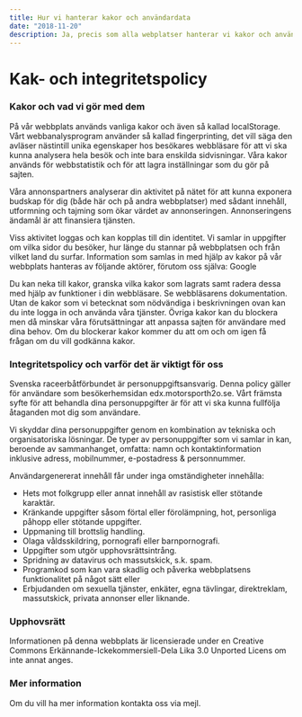 ```yaml
---
title: Hur vi hanterar kakor och användardata
date: "2018-11-20"
description: Ja, precis som alla webplatser hanterar vi kakor och användardata, det är inget att bli kränkt över ;-) Vill du veta mer kan du läsa denna kak- och integritetspolicy.
---
```


# Kak- och integritetspolicy

### Kakor och vad vi gör med dem

På vår webbplats används vanliga kakor och även så kallad localStorage. Vårt webbanalysprogram använder så kallad fingerprinting, det vill säga den avläser nästintill unika egenskaper hos besökares webbläsare för att vi ska kunna analysera hela besök och inte bara enskilda sidvisningar. Våra kakor används för webbstatistik och för att lagra inställningar som du gör på sajten.

Våra annonspartners analyserar din aktivitet på nätet för att kunna exponera budskap för dig (både här och på andra webbplatser) med sådant innehåll, utformning och tajming som ökar värdet av annonseringen. Annonseringens ändamål är att finansiera tjänsten.

Viss aktivitet loggas och kan kopplas till din identitet. Vi samlar in uppgifter om vilka sidor du besöker, hur länge du stannar på webbplatsen och från vilket land du surfar. Information som samlas in med hjälp av kakor på vår webbplats hanteras av följande aktörer, förutom oss själva: Google

Du kan neka till kakor, granska vilka kakor som lagrats samt radera dessa med hjälp av funktioner i din webbläsare. Se webbläsarens dokumentation. Utan de kakor som vi betecknat som nödvändiga i beskrivningen ovan kan du inte logga in och använda våra tjänster. Övriga kakor kan du blockera men då minskar våra förutsättningar att anpassa sajten för användare med dina behov. Om du blockerar kakor kommer du att om och om igen få frågan om du vill godkänna kakor.

### Integritetspolicy och varför det är viktigt för oss

Svenska raceerbåtförbundet är personuppgiftsansvarig. Denna policy gäller för användare som besökerhemsidan edx.motorsporth2o.se. Vårt främsta syfte för att behandla dina personuppgifter är för att vi ska kunna fullfölja åtaganden mot dig som användare.

Vi skyddar dina personuppgifter genom en kombination av tekniska och organisatoriska lösningar. De typer av personuppgifter som vi samlar in kan, beroende av sammanhanget, omfatta: namn och kontaktinformation inklusive adress, mobilnummer, e-postadress & personnummer.

Användargenererat innehåll får under inga omständigheter innehålla:

- Hets mot folkgrupp eller annat innehåll av rasistisk eller stötande karaktär.
- Kränkande uppgifter såsom förtal eller förolämpning, hot, personliga påhopp eller stötande uppgifter.
- Uppmaning till brottslig handling.
- Olaga våldsskildring, pornografi eller barnpornografi.
- Uppgifter som utgör upphovsrättsintrång.
- Spridning av datavirus och massutskick, s.k. spam.
- Programkod som kan vara skadlig och påverka webbplatsens funktionalitet på något sätt eller
- Erbjudanden om sexuella tjänster, enkäter, egna tävlingar, direktreklam, massutskick, privata annonser eller liknande.

### Upphovsrätt

Informationen på denna webbplats är licensierade under en Creative Commons Erkännande-Ickekommersiell-Dela Lika 3.0 Unported Licens om inte annat anges.

### Mer information

Om du vill ha mer information kontakta oss via mejl.
